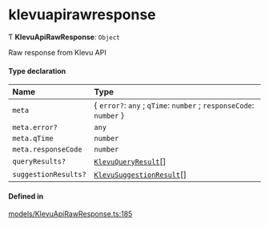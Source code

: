 # klevuapirawresponse
      
Ƭ **KlevuApiRawResponse**: `Object`

Raw response from Klevu API

#### Type declaration

| Name | Type |
| :------ | :------ |
| `meta` | { `error?`: `any` ; `qTime`: `number` ; `responseCode`: `number`  } |
| `meta.error?` | `any` |
| `meta.qTime` | `number` |
| `meta.responseCode` | `number` |
| `queryResults?` | [`KlevuQueryResult`](klevuqueryresult.md)[] |
| `suggestionResults?` | [`KlevuSuggestionResult`](klevusuggestionresult.md)[] |

#### Defined in

[models/KlevuApiRawResponse.ts:185](https://github.com/klevultd/frontend-sdk/blob/492d3760/packages/klevu-core/src/models/KlevuApiRawResponse.ts#L185)

